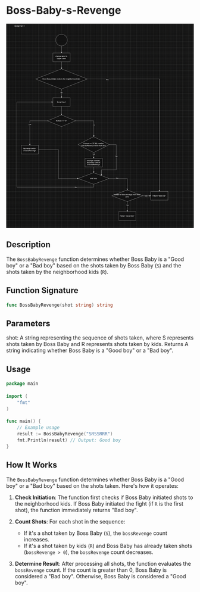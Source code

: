 # Boss-Baby-s-Revenge
![Alt text](image.png)
## Description
The `BossBabyRevenge` function determines whether Boss Baby is a "Good boy" or a "Bad boy" based on the shots taken by Boss Baby (`S`) and the shots taken by the neighborhood kids (`R`).


## Function Signature
```go
func BossBabyRevenge(shot string) string
```

## Parameters

shot: A string representing the sequence of shots taken, where S represents shots taken by Boss Baby and R represents shots taken by kids.
Returns A string indicating whether Boss Baby is a "Good boy" or a "Bad boy".

## Usage
```go
package main

import (
	"fmt"
)

func main() {
	// Example usage
	result := BossBabyRevenge("SRSSRRR")
	fmt.Println(result) // Output: Good boy
}
```

## How It Works

The `BossBabyRevenge` function determines whether Boss Baby is a "Good boy" or a "Bad boy" based on the shots taken. Here's how it operates:

1. **Check Initiation**: The function first checks if Boss Baby initiated shots to the neighborhood kids. If Boss Baby initiated the fight (if `R` is the first shot), the function immediately returns "Bad boy".

2. **Count Shots**: For each shot in the sequence:
   - If it's a shot taken by Boss Baby (`S`), the `bossRevenge` count increases.
   - If it's a shot taken by kids (`R`) and Boss Baby has already taken shots (`bossRevenge > 0`), the `bossRevenge` count decreases.

3. **Determine Result**: After processing all shots, the function evaluates the `bossRevenge` count. If the count is greater than 0, Boss Baby is considered a "Bad boy". Otherwise, Boss Baby is considered a "Good boy".

